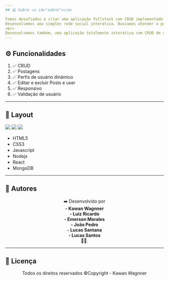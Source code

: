 ```yaml
---
## 💻 Sobre <a id="sobre"></a>

Fomos desafiados a criar uma aplicação fullstack com CRUD implementado.<br>
Desenvolvemos uma simples rede social interativa. Buscamos atender o público alvo de artistas, para postagens de artes e descrições sobre sua artes.
<br>
Desenvolvemos também, uma aplicação totalmente interativa com CRUD de usuário e do post. Podendo ser postado, alterado e excluído a qualquer momento.
---
```


## ⚙️ Funcionalidades <a id="funcionalidades"></a>

1. ✅ CRUD
2. ✅ Postagens
3. ✅ Perfis de usuário dinâmico
4. ✅ Editar e excluir Posts e user
5. ✅ Responsivo
6. ✅ Validação de usuário

---

## 🎨 Layout <a id="layout"></a>

<a href="#"><img src="https://img.shields.io/badge/Site-Rede Social-blue"/></a>
<img src="https://img.shields.io/badge/Backend-NodeJs-green">
<img src="https://img.shields.io/badge/Frontend-ReactJS-green">

- HTML5 <img width="16px" style="margin-left:5px;" src="https://cdn.jsdelivr.net/gh/devicons/devicon/icons/html5/html5-original.svg" />
- CSS3 <img width="16px" style="margin-left:5px;" src="https://cdn.jsdelivr.net/gh/devicons/devicon/icons/css3/css3-original.svg" />
- Javascript <img width="16px" style="margin-left:5px;" src="https://cdn.jsdelivr.net/gh/devicons/devicon/icons/javascript/javascript-original.svg" />
- Nodejs <img width="16px" style="margin-left:5px;" src="https://cdn.jsdelivr.net/gh/devicons/devicon/icons/nodejs/nodejs-original.svg" />
- React <img width="16px" style="margin-left:5px;" src="https://cdn.jsdelivr.net/gh/devicons/devicon@latest/icons/react/react-original.svg" />
- MongoDB <img width="16px" style="margin-left:5px;" src="https://cdn.jsdelivr.net/gh/devicons/devicon@latest/icons/mongodb/mongodb-original-wordmark.svg" />

---

## 👨 Autores <a id="autor"></a>

<p align="center">➡️ Desenvolvido por<br> <strong>- Kawan Wagnner <br>- Luiz Ricardo <br>- Emerson Morales <br>- João Pedro <br>- Lucas Santana <br>- Lucas Santos</strong><br> 🧑‍💻.</p>

---

## 📜 Licença <a id="licenca"></a>

<p align="center">Todos os direitos reservados ©Copyright - Kawan Wagnner</p>
